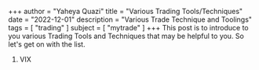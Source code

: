 +++
author = "Yaheya Quazi"
title = "Various Trading Tools/Techniques"
date = "2022-12-01"
description = "Various Trade Technique and Toolings"
tags = [
"trading"
]
subject = [
"mytrade"
]
+++
This post is to introduce to you various Trading Tools and Techniques that may be helpful to you. So let's get on with the list. 

1. VIX 
